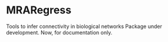 # MRARegress
Tools to infer connectivity in biological networks 
Package under development. Now, for documentation only.
